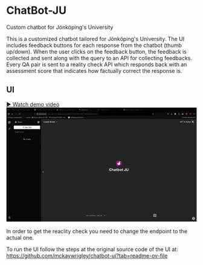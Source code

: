 # ChatBot-JU  
Custom chatbot for Jönköping's University

This is a customized chatbot tailored for Jönköping's University. The UI includes feedback buttons for each response from the chatbot (thumb up/down). When the user clicks on the feedback button, the feedback is collected and sent along with the query to an API for collecting feedbacks.  
Every QA pair is sent to a reality check API which responds back with an assessment score that indicates how factually correct the response is.

## UI  
[▶️ Watch demo video](chatbot-ui/chatbot-ju-edit.mp4)
![Demo](chatbot-ui/chatbot-ju.gif)

In order to get the reaclity check you need to change the endpoint to the actual one.


To run the UI follow the steps at the original source code of the UI at:
https://github.com/mckaywrigley/chatbot-ui?tab=readme-ov-file



